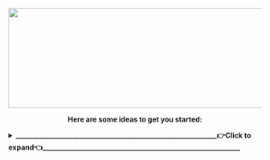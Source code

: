 <p align="center">
<img src="https://www.linkpicture.com/q/Hi-There.png" width="600" height="200" />
</p>

<p align="center"><b>
Here are some ideas to get you started:
</b>
</p>

<details>
 <summary><b>____________________________________________________________👉Click to expand👈___________________________________________________________</b></summary>

- 🔭 <b> I’m currently working on ... </b> Make world great place again 🌍
- 🌱 <b> I’m currently learning ... </b> What do you want to teach me ❓ 
- 👯 <b> I’m looking to collaborate on ... </b> 👀👀 👂👂 
- 🤔 <b> I’m looking for help with ................. </b> 
- 💬 <b> Ask me about ... </b> Anything
- 📫 <b> How to reach me: ... </b> [![Linkedin Badge](https://img.shields.io/badge/-Murat-0e76a8?style=flat&labelColor=0e76a8&logo=linkedin&logoColor=white)](https://www.linkedin.com/in/muratilgun/) [![Mail Badge](https://img.shields.io/badge/-muratilgun-c0392b?style=flat&labelColor=c0392b&logo=gmail&logoColor=white)](mailto:muratilgun34@gmail.com)
- 😄 <b> Pronouns: ...  </b> Muro/Murat (Şahsına münasır) 
- ⚡ <b> Fun fact: ... </b> I tried to write all of  this at 2:20 at midnight 
- 💯 	<img alt=".Net" src="https://img.shields.io/badge/.NET-5C2D91?style=for-the-badge&logo=.net&logoColor=white"/>
</details>


